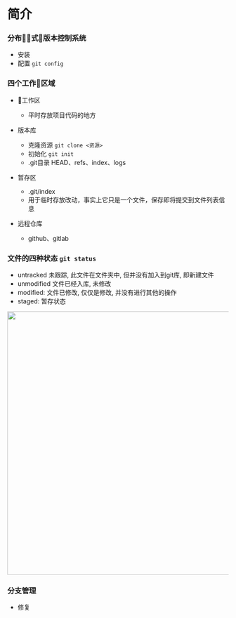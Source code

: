 # 简介
### 分布式版本控制系统
  - 安装
  - 配置 `git config`

### 四个工作区域
+ 工作区
  - 平时存放项目代码的地方

+ 版本库
  - 克隆资源 `git clone <资源>` 
  - 初始化 `git init` 
  - .git目录 HEAD、refs、index、logs

+ 暂存区
  - .git/index
  - 用于临时存放改动，事实上它只是一个文件，保存即将提交到文件列表信息

+ 远程仓库
  - github、gitlab

### 文件的四种状态 `git status`
  + untracked 未跟踪, 此文件在文件夹中, 但并没有加入到git库, 即新建文件
  + unmodified 文件已经入库, 未修改
  + modified: 文件已修改, 仅仅是修改, 并没有进行其他的操作
  + staged: 暂存状态
  <img src="images/status.png" width="600"/>

### 分支管理
  + 修复
